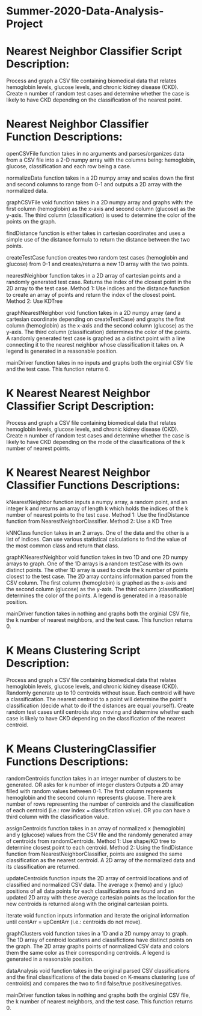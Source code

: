 # Summer-2020-Data-Analysis-Project

# Nearest Neighbor Classifier Script Description:
Process and graph a CSV file containing biomedical data that relates hemoglobin levels, glucose levels, and chronic kidney disease (CKD).
Create n number of random test cases and determine whether the case is likely to have CKD depending on the classification of the nearest point.

# Nearest Neighbor Classifier Function Descriptions:
openCSVFile function takes in no arguments and parses/organizes data from a CSV file into a 2-D numpy array with the columns being: 
hemoglobin, glucose, classification and each row being a case.

normalizeData function takes in a 2D numpy array and 
scales down the first and second columns to range from 0-1 and 
outputs a 2D array with the normalized data.

graphCSVFile void function takes in a 2D numpy array and graphs with:
the first column (hemoglobin) as the x-axis and second column (glucose) as the y-axis. 
The third column (classification) is used to determine the color of the points on the graph.

findDistance function is either takes in cartesian coordinates and
uses a simple use of the distance formula
to return the distance between the two points.

createTestCase function creates two random test cases (hemoglobin and glucose) from 0-1 and
creates/returns a new 1D array with the two points.

nearestNeighbor function takes in a 2D array of cartesian points and a randomly generated test case.
Returns the index of the closest point in the 2D array to the test case.
Method 1: Use indices and the distance function to create an array of points and return the index of the closest point.
Method 2: Use KDTree

graphNearestNeighbor void function takes in a 2D numpy array (and a cartesian 
coordinate depending on createTestCase) and 
graphs the first column (hemoglobin) as the x-axis and the second column (glucose) as the y-axis.
The third column (classification) determines the color of the points. 
A randomly generated test case is graphed as a distinct point with a line connecting it to the nearest neighbor whose classification it takes on.
A legend is generated in a reasonable position.

mainDriver function takes in no inputs and graphs both the orginial CSV file and the test case. 
This function returns 0.

# K Nearest Nearest Neighbor Classifier Script Description:

Process and graph a CSV file containing biomedical data that relates hemoglobin levels, glucose levels, and chronic kidney disease (CKD).
Create n number of random test cases and determine whether the case is likely to have CKD depending on the mode of the classifications of the k number of nearest points.

# K Nearest Nearest Neighbor Classifier Functions Descriptions:

kNearestNeighbor function inputs a numpy array, a random point, and an integer k and 
returns an array of length k which holds the indices of the k number of nearest points to the test case.
Method 1: Use the findDistance function from NearestNeighborClassifier. 
Method 2: Use a KD Tree

kNNClass function takes in an 2 arrays. One of the data and the other is a list of indices.
Can use various statistical calculations to find the value of the most common class and return that class.

graphKNearestNeighbor void function takes in two 1D and one 2D numpy arrays to graph.
One of the 1D arrays is a random testCase with its own distinct points.
The other 1D array is used to circle the k number of points closest to the test case.
The 2D array contains information parsed from the CSV column.
The first column (hemoglobin) is graphed as the x-axis and the second column (glucose) as the y-axis.
The third column  (classification) determines the color of the points. 
A legend is generated in a reasonable position.

mainDriver function takes in nothing and graphs both the orginial CSV file, the k number of nearest neighbors, and the test case.
This function returns 0.

# K Means Clustering Script Description:

Process and graph a CSV file containing biomedical data that relates hemoglobin levels, glucose levels, and chronic kidney disease (CKD).
Randomly generate up to 10 centroids without issue. 
Each centroid will have a classification. 
The nearest centroid to a point will determine the point's classification (decide what to do if the distances are equal yourself).
Create random test cases until centroids stop moving and determine whether each case is likely to have CKD depending on the classification of the nearest centroid.

# K Means ClusteringClassifier Functions Descriptions:

randomCentroids function takes in an integer number of clusters to be generated. 
OR asks for k number of integer clusters
Outputs a 2D array filled with random values between 0-1. 
The first column represents hemoglobin and the second column represents glucose.
There are k number of rows representing the number of centroids and the classification of each centroid (i.e.: row index = classification value).
OR you can have a third column with the classification value.

assignCentroids function takes in an array of normalized x (hemoglobin) and y (glucose) values from the CSV file and the randomly generated array of centroids from randomCentroids. 
Method 1: Use shape/KD tree to determine closest point to each centroid.
Method 2: Using the findDistance function from  NearestNeighborClassifier, points are assigned the same classification as the nearest centroid.
A 2D array of the normalized data and its classification are returned.

updateCentroids function inputs the 2D array of centroid locations and of classified and normalized CSV data.
The average x (hemo) and y (gluc) positions of all data points for each classifications are found and
an updated 2D array with these average cartesian points as the location for the new centroids is returned along with the original cartesian points. 

iterate void function inputs information and iterate the original information until centArr = upCentArr (i.e.: centroids do not move).

graphClusters void function takes in a 1D and a 2D numpy array to graph. 
The 1D array of centroid locations and classifictions have distinct points on the graph. 
The 2D array graphs points of normalized CSV data and colors them the same color as their corresponding centroids.
A legend is generated in a reasonable position.

dataAnalysis void function takes in the original parsed CSV classifications and the final classifications of the data based on K-means clustering (use of centroids) and
compares the two to find false/true positives/negatives.

mainDriver function takes in nothing and graphs both the orginial CSV file, the k number of nearest neighbors, and the test case. 
This function returns 0.
